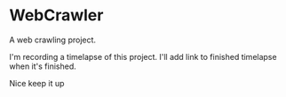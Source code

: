 WebCrawler
==========

A web crawling project.

I'm recording a timelapse of this project.
I'll add link to finished timelapse when it's finished.

Nice keep it up
